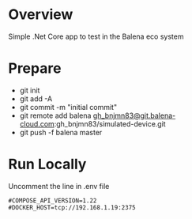# Overview
Simple .Net Core app to test in the Balena eco system

# Prepare
* git init
* git add -A
* git commit -m "initial commit"
* git remote add balena gh_bnjmn83@git.balena-cloud.com:gh_bnjmn83/simulated-device.git
* git push -f balena master

# Run Locally
Uncomment the line in .env file

    #COMPOSE_API_VERSION=1.22
    #DOCKER_HOST=tcp://192.168.1.19:2375